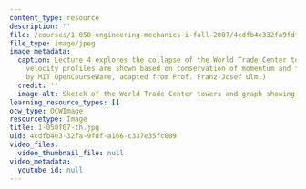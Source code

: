 ```yaml
---
content_type: resource
description: ''
file: /courses/1-050-engineering-mechanics-i-fall-2007/4cdfb4e332fa9fdfa166c337e35fc009_1-050f07-th.jpg
file_type: image/jpeg
image_metadata:
  caption: Lecture 4 explores the collapse of the World Trade Center towers. Here,
    velocity profiles are shown based on conservation of momentum and free fall. (Figure
    by MIT OpenCourseWare, adapted from Prof. Franz-Josef Ulm.)
  credit: ''
  image-alt: Sketch of the World Trade Center towers and graph showing velocity profiles.
learning_resource_types: []
ocw_type: OCWImage
resourcetype: Image
title: 1-050f07-th.jpg
uid: 4cdfb4e3-32fa-9fdf-a166-c337e35fc009
video_files:
  video_thumbnail_file: null
video_metadata:
  youtube_id: null
---
```

